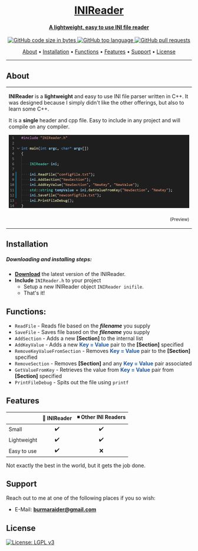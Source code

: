 <h1 align="center">
  <br>
  <a href="https://github.com/burmaraider/INIReader/archive/refs/heads/master.zip">
  INIReader
</h1>

<h4 align="center">A lightweight, easy to use INI file reader</h4>

<p align="center">
    <img alt="GitHub code size in bytes" src="https://img.shields.io/github/languages/code-size/burmaraider/INIReader">
    <img alt="GitHub top language" src="https://img.shields.io/github/languages/top/burmaraider/INIReader">
    <img alt="GitHub pull requests" src="https://img.shields.io/github/issues-pr/burmaraider/INIReader">
</p>
      
<p align="center">
  <a href="#about">About</a> •
  <a href="#installation">Installation</a> •
  <a href="#functions">Functions</a> •
  <a href="#features">Features</a> •
  <a href="#support">Support</a> •
  <a href="#license">License</a>
</p>

---

## About

<table>
<tr>
<td>
  
**INIReader** is a **lightweight** and easy to use INI file parser written in C++. It was designed because I simply didn't like the other offerings, but also to learn some C++.

It is a **single** header and cpp file. Easy to include in any project and will compile on any compiler.

![INIReader Sample](https://raw.githubusercontent.com/burmaraider/INIReader/master/.github/inireaderimage.png)
<p align="right">
<sub>(Preview)</sub>
</p>

</td>
</tr>
</table>

## Installation

##### Downloading and installing steps:
* **[Download](https://github.com/burmaraider/INIReader/archive/refs/heads/master.zip)** the latest version of the INIReader.
* **Include** `INIReader.h` to your project
  * Setup a new INIReader object ``INIReader inifile``.
  * That's it!

## Functions:

* `ReadFile` - Reads file based on the ***filename*** you supply
* `SaveFile` - Saves file based on the ***filename*** you supply
* `AddSection` - Adds a new **[Section]** to the internal list
* `AddKeyValue` - Adds a new <span style="color:#21599e">**Key = Value**</span>  pair to the **[Section]** specified
* `RemoveKeyValueFromSection` - Removes <span style="color:#21599e">**Key = Value**</span>  pair to the **[Section]** specified
* `RemoveSection` - Removes **[Section]** and any <span style="color:#21599e">**Key = Value**</span>  pair associated
* `GetValueFromKey` - Retrieves the value from <span style="color:#21599e">**Key = Value**</span> pair from **[Section]** specified
* `PrintFileDebug` - Spits out the file using `printf`

## Features

|                            | 🔩 INIReader       | ◾ Other INI Readers |
| -------------------------- | :----------------: | :-----------------: |
| Small                      |         ✔️         |         ✔️         |
| Lightweight                |         ✔️         |         ✔️         |
| Easy to use                |         ✔️         |         ❌         |

Not exactly the best in the world, but it gets the job done.

## Support

Reach out to me at one of the following places if you so wish:

- E-Mail: **burmaraider@gmail.com**

## License

[![License: LGPL v3](https://img.shields.io/badge/License-LGPL%20v3-blue.svg?style=flat-square)](https://tldrlegal.com/license/gnu-lesser-general-public-license-v3-(lgpl-3))
